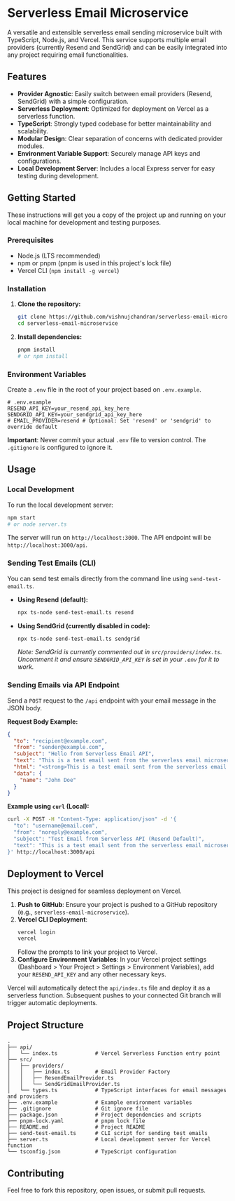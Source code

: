 # Serverless Email Microservice

A versatile and extensible serverless email sending microservice built with TypeScript, Node.js, and Vercel. This service supports multiple email providers (currently Resend and SendGrid) and can be easily integrated into any project requiring email functionalities.

## Features

*   **Provider Agnostic**: Easily switch between email providers (Resend, SendGrid) with a simple configuration.
*   **Serverless Deployment**: Optimized for deployment on Vercel as a serverless function.
*   **TypeScript**: Strongly typed codebase for better maintainability and scalability.
*   **Modular Design**: Clear separation of concerns with dedicated provider modules.
*   **Environment Variable Support**: Securely manage API keys and configurations.
*   **Local Development Server**: Includes a local Express server for easy testing during development.

## Getting Started

These instructions will get you a copy of the project up and running on your local machine for development and testing purposes.

### Prerequisites

*   Node.js (LTS recommended)
*   npm or pnpm (pnpm is used in this project's lock file)
*   Vercel CLI (`npm install -g vercel`)

### Installation

1.  **Clone the repository:**
    ```bash
    git clone https://github.com/vishnujchandran/serverless-email-microservice.git
    cd serverless-email-microservice
    ```
2.  **Install dependencies:**
    ```bash
    pnpm install
    # or npm install
    ```

### Environment Variables

Create a `.env` file in the root of your project based on `.env.example`.

```
# .env.example
RESEND_API_KEY=your_resend_api_key_here
SENDGRID_API_KEY=your_sendgrid_api_key_here
# EMAIL_PROVIDER=resend # Optional: Set 'resend' or 'sendgrid' to override default
```

**Important**: Never commit your actual `.env` file to version control. The `.gitignore` is configured to ignore it.

## Usage

### Local Development

To run the local development server:

```bash
npm start
# or node server.ts
```

The server will run on `http://localhost:3000`. The API endpoint will be `http://localhost:3000/api`.

### Sending Test Emails (CLI)

You can send test emails directly from the command line using `send-test-email.ts`.

*   **Using Resend (default):**
    ```bash
    npx ts-node send-test-email.ts resend
    ```
*   **Using SendGrid (currently disabled in code):**
    ```bash
    npx ts-node send-test-email.ts sendgrid
    ```
    *Note: SendGrid is currently commented out in `src/providers/index.ts`. Uncomment it and ensure `SENDGRID_API_KEY` is set in your `.env` for it to work.*

### Sending Emails via API Endpoint

Send a `POST` request to the `/api` endpoint with your email message in the JSON body.

**Request Body Example:**

```json
{
  "to": "recipient@example.com",
  "from": "sender@example.com",
  "subject": "Hello from Serverless Email API",
  "text": "This is a test email sent from the serverless email microservice.",
  "html": "<strong>This is a test email sent from the serverless email microservice.</strong>",
  "data": {
    "name": "John Doe"
  }
}
```

**Example using `curl` (Local):**

```bash
curl -X POST -H "Content-Type: application/json" -d '{
  "to": "username@email.com",
  "from": "noreply@example.com",
  "subject": "Test Email from Serverless API (Resend Default)",
  "text": "This is a test email sent from the serverless email microservice using Resend as the default provider."
}' http://localhost:3000/api
```

## Deployment to Vercel

This project is designed for seamless deployment on Vercel.

1.  **Push to GitHub**: Ensure your project is pushed to a GitHub repository (e.g., `serverless-email-microservice`).
2.  **Vercel CLI Deployment**:
    ```bash
    vercel login
    vercel
    ```
    Follow the prompts to link your project to Vercel.
3.  **Configure Environment Variables**:
    In your Vercel project settings (Dashboard > Your Project > Settings > Environment Variables), add your `RESEND_API_KEY` and any other necessary keys.

Vercel will automatically detect the `api/index.ts` file and deploy it as a serverless function. Subsequent pushes to your connected Git branch will trigger automatic deployments.

## Project Structure

```
.
├── api/
│   └── index.ts            # Vercel Serverless Function entry point
├── src/
│   ├── providers/
│   │   ├── index.ts        # Email Provider Factory
│   │   ├── ResendEmailProvider.ts
│   │   └── SendGridEmailProvider.ts
│   └── types.ts            # TypeScript interfaces for email messages and providers
├── .env.example            # Example environment variables
├── .gitignore              # Git ignore file
├── package.json            # Project dependencies and scripts
├── pnpm-lock.yaml          # pnpm lock file
├── README.md               # Project README
├── send-test-email.ts      # CLI script for sending test emails
├── server.ts               # Local development server for Vercel function
└── tsconfig.json           # TypeScript configuration
```

## Contributing

Feel free to fork this repository, open issues, or submit pull requests.
